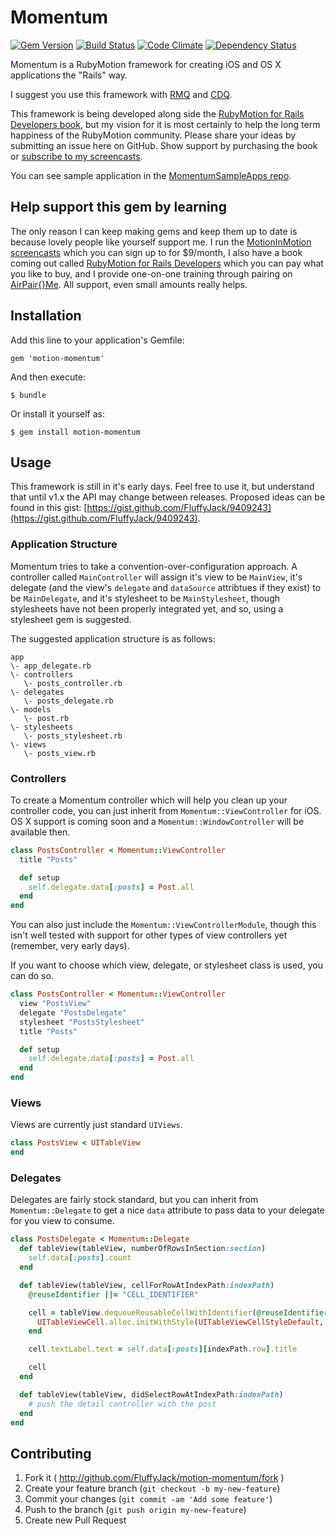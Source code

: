 # Momentum

[![Gem Version](https://badge.fury.io/rb/motion-momentum.png)](http://badge.fury.io/rb/motion-momentum) [![Build Status](https://travis-ci.org/FluffyJack/motion-momentum.png)](https://travis-ci.org/FluffyJack/motion-momentum) [![Code Climate](https://codeclimate.com/github/FluffyJack/motion-momentum.png)](https://codeclimate.com/github/FluffyJack/motion-momentum) [![Dependency Status](https://gemnasium.com/FluffyJack/motion-momentum.png)](https://gemnasium.com/FluffyJack/motion-momentum)

Momentum is a RubyMotion framework for creating iOS and OS X applications the "Rails" way.

I suggest you use this framework with [RMQ](https://github.com/infinitered/rmq) and [CDQ](https://github.com/infinitered/cdq).

This framework is being developed along side the [RubyMotion for Rails Developers book](http://book.motioninmotion.tv/), but my vision for it is most certainly to help the long term happiness of the RubyMotion community. Please share your ideas by submitting an issue here on GitHub. Show support by purchasing the book or [subscribe to my screencasts](https://motioninmotion.tv/).

You can see sample application in the [MomentumSampleApps repo](https://github.com/FluffyJack/MomentumSampleApps).

## Help support this gem by learning

The only reason I can keep making gems and keep them up to date is because lovely people like yourself support me. I run the [MotionInMotion screencasts](https://motioninmotion.tv/) which you can sign up to for $9/month, I also have a book coming out called [RubyMotion for Rails Developers](http://book.motioninmotion.tv/) which you can pay what you like to buy, and I provide one-on-one training through pairing on [AirPair{}Me](http://airpair.me/fluffyjack?utm_source=expert&utm_medium=readme&utm_term=motion-dynamic-type&utm_content=github&utm_campaign=airpairme). All support, even small amounts really helps.

## Installation

Add this line to your application's Gemfile:

    gem 'motion-momentum'

And then execute:

    $ bundle

Or install it yourself as:

    $ gem install motion-momentum

## Usage

This framework is still in it's early days. Feel free to use it, but understand that until v1.x the API may change between releases. Proposed ideas can be found in this gist: [https://gist.github.com/FluffyJack/9409243](https://gist.github.com/FluffyJack/9409243).

### Application Structure

Momentum tries to take a convention-over-configuration approach. A controller called `MainController` will assign it's view to be `MainView`, it's delegate (and the view's `delegate` and `dataSource` attribtues if they exist) to be `MainDelegate`, and it's stylesheet to be `MainStylesheet`, though stylesheets have not been properly integrated yet, and so, using a stylesheet gem is suggested.

The suggested application structure is as follows:

```
app
\- app_delegate.rb
\- controllers
   \- posts_controller.rb
\- delegates
   \- posts_delegate.rb
\- models
   \- post.rb
\- stylesheets
   \- posts_stylesheet.rb
\- views
   \- posts_view.rb
```

### Controllers

To create a Momentum controller which will help you clean up your controller code, you can just inherit from `Momentum::ViewController` for iOS. OS X support is coming soon and a `Momentum::WindowController` will be available then.

```ruby
class PostsController < Momentum::ViewController
  title "Posts"

  def setup
    self.delegate.data[:posts] = Post.all
  end
end
```

You can also just include the `Momentum::ViewControllerModule`, though this isn't well tested with support for other types of view controllers yet (remember, very early days).

If you want to choose which view, delegate, or stylesheet class is used, you can do so.

```ruby
class PostsController < Momentum::ViewController
  view "PostsView"
  delegate "PostsDelegate"
  stylesheet "PostsStylesheet"
  title "Posts"

  def setup
    self.delegate.data[:posts] = Post.all
  end
end
```

### Views

Views are currently just standard `UIViews`.

```ruby
class PostsView < UITableView
end
```

### Delegates

Delegates are fairly stock standard, but you can inherit from `Momentum::Delegate` to get a nice `data` attribute to pass data to your delegate for you view to consume.

```ruby
class PostsDelegate < Momentum::Delegate
  def tableView(tableView, numberOfRowsInSection:section)
    self.data[:posts].count
  end

  def tableView(tableView, cellForRowAtIndexPath:indexPath)
    @reuseIdentifier ||= "CELL_IDENTIFIER"

    cell = tableView.dequeueReusableCellWithIdentifier(@reuseIdentifier) || begin
      UITableViewCell.alloc.initWithStyle(UITableViewCellStyleDefault, reuseIdentifier:@reuseIdentifier)
    end

    cell.textLabel.text = self.data[:posts][indexPath.row].title

    cell
  end

  def tableView(tableView, didSelectRowAtIndexPath:indexPath)
    # push the detail controller with the post
  end
end
```

## Contributing

1. Fork it ( http://github.com/FluffyJack/motion-momentum/fork )
2. Create your feature branch (`git checkout -b my-new-feature`)
3. Commit your changes (`git commit -am 'Add some feature'`)
4. Push to the branch (`git push origin my-new-feature`)
5. Create new Pull Request
